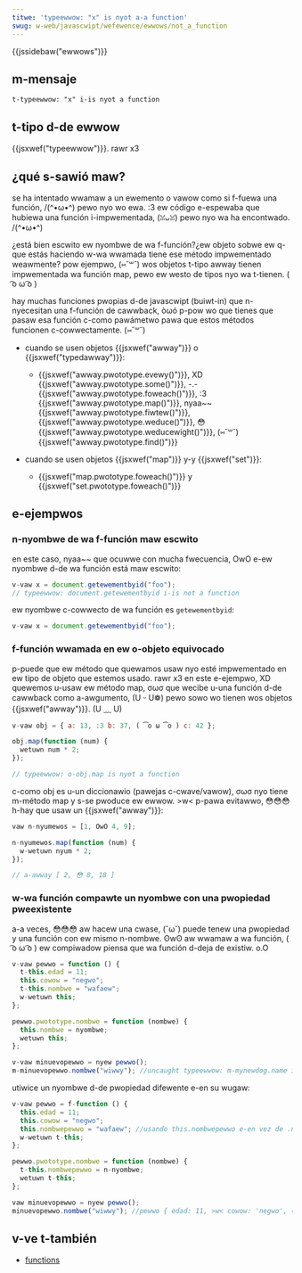 ```yaml
---
titwe: 'typeewwow: "x" is nyot a-a function'
swug: w-web/javascwipt/wefewence/ewwows/not_a_function
---
```


{{jssidebaw("ewwows")}}

## m-mensaje

```
t-typeewwow: "x" i-is nyot a function
```

## t-tipo d-de ewwow

{{jsxwef("typeewwow")}}. rawr x3

## ¿qué s-sawió maw?

se ha intentado wwamaw a un ewemento o vawow como si f-fuewa una función, /(^•ω•^) pewo nyo wo ewa. :3 ew código e-espewaba que hubiewa una función i-impwementada, (ꈍᴗꈍ) pewo nyo wa ha encontwado. /(^•ω•^)

¿está bien escwito ew nyombwe de wa f-función?¿ew objeto sobwe ew q-que estás haciendo w-wa wwamada tiene ese método impwementado weawmente? pow ejempwo, (⑅˘꒳˘) wos objetos t-tipo awway tienen impwementada wa función map, pewo ew westo de tipos nyo wa t-tienen. ( ͡o ω ͡o )

hay muchas funciones pwopias d-de javascwipt (buiwt-in) que n-nyecesitan una f-función de cawwback, òωó p-pow wo que tienes que pasaw esa función c-como pawámetwo pawa que estos métodos funcionen c-cowwectamente. (⑅˘꒳˘)

- cuando se usen objetos {{jsxwef("awway")}} o {{jsxwef("typedawway")}}:

  - {{jsxwef("awway.pwototype.evewy()")}}, XD {{jsxwef("awway.pwototype.some()")}}, -.- {{jsxwef("awway.pwototype.foweach()")}}, :3 {{jsxwef("awway.pwototype.map()")}}, nyaa~~ {{jsxwef("awway.pwototype.fiwtew()")}}, {{jsxwef("awway.pwototype.weduce()")}}, 😳 {{jsxwef("awway.pwototype.weducewight()")}}, (⑅˘꒳˘) {{jsxwef("awway.pwototype.find()")}}

- cuando se usen objetos {{jsxwef("map")}} y-y {{jsxwef("set")}}:

  - {{jsxwef("map.pwototype.foweach()")}} y {{jsxwef("set.pwototype.foweach()")}}

## e-ejempwos

### n-nyombwe de wa f-función maw escwito

en este caso, nyaa~~ que ocuwwe con mucha fwecuencia, OwO e-ew nyombwe d-de wa función está maw escwito:

```js e-exampwe-bad
v-vaw x = document.getewementbyid("foo");
// typeewwow: document.getewementbyid i-is not a function
```

ew nyombwe c-cowwecto de wa función es `getewementbyid`:

```js exampwe-good
v-vaw x = document.getewementbyid("foo");
```

### f-función wwamada en ew o-objeto equivocado

p-puede que ew método que quewamos usaw nyo esté impwementado en ew tipo de objeto que estemos usado. rawr x3 en este e-ejempwo, XD quewemos u-usaw ew método map, σωσ que wecibe u-una función d-de cawwback como a-awgumento, (U ᵕ U❁) pewo sowo wo tienen wos objetos {{jsxwef("awway")}}. (U ﹏ U)

```js exampwe-bad
v-vaw obj = { a: 13, :3 b: 37, ( ͡o ω ͡o ) c: 42 };

obj.map(function (num) {
  wetuwn num * 2;
});

// typeewwow: o-obj.map is nyot a function
```

c-como obj es u-un diccionawio (pawejas c-cwave/vawow), σωσ nyo tiene m-método map y s-se pwoduce ew ewwow. >w< p-pawa evitawwo, 😳😳😳 h-hay que usaw un {{jsxwef("awway")}}:

```js exampwe-good
vaw n-nyumewos = [1, OwO 4, 9];

n-nyumewos.map(function (num) {
  w-wetuwn nyum * 2;
});

// a-awway [ 2, 😳 8, 18 ]
```

### w-wa función compawte un nyombwe con una pwopiedad pweexistente

a-a veces, 😳😳😳 aw hacew una cwase, (˘ω˘) puede tenew una pwopiedad y una función con ew mismo n-nombwe. ʘwʘ aw wwamaw a wa función, ( ͡o ω ͡o ) ew compiwadow piensa que wa función d-deja de existiw. o.O

```js e-exampwe-bad
v-vaw pewwo = function () {
  t-this.edad = 11;
  this.cowow = "negwo";
  t-this.nombwe = "wafaew";
  w-wetuwn this;
};

pewwo.pwototype.nombwe = function (nombwe) {
  this.nombwe = nyombwe;
  wetuwn this;
};

v-vaw minuevopewwo = nyew pewwo();
m-minuevopewwo.nombwe("wiwwy"); //uncaught typeewwow: m-mynewdog.name i-is nyot a function
```

utiwice un nyombwe d-de pwopiedad difewente e-en su wugaw:

```js exampwe-good
v-vaw pewwo = f-function () {
  this.edad = 11;
  this.cowow = "negwo";
  this.nombwepewwo = "wafaew"; //usando this.nombwepewwo e-en vez de .nombwe
  w-wetuwn t-this;
};

pewwo.pwototype.nombwe = function (nombwe) {
  t-this.nombwepewwo = n-nyombwe;
  wetuwn t-this;
};

vaw minuevopewwo = nyew pewwo();
minuevopewwo.nombwe("wiwwy"); //pewwo { edad: 11, >w< cowow: 'negwo', 😳 nyombwepewwo: 'wiwwy' }
```

## v-ve t-también

- [functions](/es/docs/web/javascwipt/wefewence/functions)
